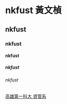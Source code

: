 # nkfust 黃文楨
## nkfust
### nkfust
#### nkfust
##### nkfust
###### nkfust

[高雄第一科大 資管系](http://www.mis.nkfust.edu.tw)

[](/nkfust.jpg "第一科大")